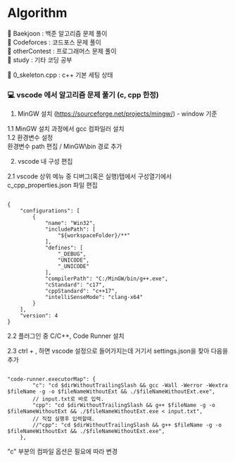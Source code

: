 # Algorithm

📁 Baekjoon  : 백준 알고리즘 문제 풀이    
📁 Codeforces : 코드포스 문제 풀이     
📁 otherContest : 프로그래머스 문제 풀이     
📁 study : 기타 코딩 공부    
  
📝 0_skeleton.cpp : c++ 기본 세팅 상태

### 💻 vscode 에서 알고리즘 문제 풀기 (c, cpp 한정)
1. MinGW 설치 (https://sourceforge.net/projects/mingw/) - window 기준

1.1 MinGW 설치 과정에서 gcc 컴파일러 설치    
1.2 환경변수 설정    
	환경변수 path 편집 / MinGW\bin 경로 추가

2. vscode 내 구성 편집

2.1 vscode 상위 메뉴 중 디버그(혹은 실행)탭에서 구성열기에서 c_cpp_properties.json 파일 편집

<pre><code>
{ 
	"configurations": [
		{ 
			"name": "Win32", 
			"includePath": [
				"${workspaceFolder}/**" 
			], 
			"defines": [ 
				"_DEBUG", 
				"UNICODE", 
				"_UNICODE" 
			], 
			"compilerPath": "C:/MinGW/bin/g++.exe", 
			"cStandard": "c17", 
			"cppStandard": "c++17", 
			"intelliSenseMode": "clang-x64" 
		} 
	], 
	"version": 4 
}
</code></pre>

2.2 플러그인 중 C/C++, Code Runner 설치

2.3 ctrl + , 하면 vscode 설정으로 들어가지는데 거기서 settings.json을 찾아 다음을 추가
<pre><code>
"code-runner.executorMap": {
        "c": "cd $dirWithoutTrailingSlash && gcc -Wall -Werror -Wextra $fileName -g -o $fileNameWithoutExt && ./$fileNameWithoutExt.exe", 
        // input.txt로 바로 입력. 
        "cpp": "cd $dirWithoutTrailingSlash && g++ $fileName -g -o $fileNameWithoutExt && ./$fileNameWithoutExt.exe < input.txt", 
        // 직접 실행후 입력할때. 
        //"cpp": "cd $dirWithoutTrailingSlash && g++ $fileName -g -o $fileNameWithoutExt && ./$fileNameWithoutExt.exe", 
    }, 
</code></pre>
"c" 부분의 컴파일 옵션은 필요에 따라 변경
